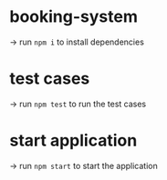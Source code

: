 # booking-system
 -> run `npm i` to install dependencies
# test cases
 -> run `npm test` to run the test cases
# start application
 -> run `npm start` to start the application